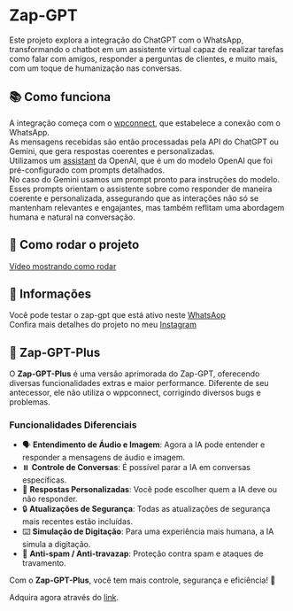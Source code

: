# Zap-GPT

Este projeto explora a integração do ChatGPT com o WhatsApp, transformando o chatbot em um assistente virtual capaz de realizar tarefas como falar com amigos, responder a perguntas de clientes, e muito mais, com um toque de humanização nas conversas.

## 📚 Como funciona

A integração começa com o [wpconnect](https://github.com/wppconnect-team/wppconnect), que estabelece a conexão com o WhatsApp. <br/>
As mensagens recebidas são então processadas pela API do ChatGPT ou Gemini, que gera respostas coerentes e personalizadas.<br/>
Utilizamos um [assistant](https://platform.openai.com/docs/assistants/overview) da OpenAI, que é um do modelo OpenAI que foi pré-configurado com prompts detalhados. </br>
No caso do Gemini usamos um prompt pronto para instruções do modelo. </br>
Esses prompts orientam o assistente sobre como responder de maneira coerente e personalizada, assegurando que as interações não só se mantenham relevantes e engajantes, mas também reflitam uma abordagem humana e natural na conversação.

## 🚀 Como rodar o projeto
[Vídeo mostrando como rodar](https://youtu.be/Sh94c6yn5aQ)

## 🧪 Informações

Você pode testar o zap-gpt que está ativo neste [WhatsAop](https://wa.me/5551981995600)  </br>
Confira mais detalhes do projeto no meu [Instagram](https://www.instagram.com/marcusdev_)

## 🎉 Zap-GPT-Plus

O **Zap-GPT-Plus** é uma versão aprimorada do Zap-GPT, oferecendo diversas funcionalidades extras e maior performance. Diferente de seu antecessor, ele não utiliza o wppconnect, corrigindo diversos bugs e problemas.

### Funcionalidades Diferenciais
- 🗣️ **Entendimento de Áudio e Imagem**: Agora a IA pode entender e responder a mensagens de áudio e imagem.
- ⏸️ **Controle de Conversas**: É possível parar a IA em conversas específicas.
- 🎯 **Respostas Personalizadas**: Você pode escolher quem a IA deve ou não responder.
- 🔒 **Atualizações de Segurança**: Todas as atualizações de segurança mais recentes estão incluídas.
- ⌨️ **Simulação de Digitação**: Para uma experiência mais humana, a IA simula a digitação.
- 🚫 **Anti-spam / Anti-travazap**: Proteção contra spam e ataques de travamento.

Com o **Zap-GPT-Plus**, você tem mais controle, segurança e eficiência! 🚀

Adquira agora através do [link](https://pay.kiwify.com.br/akcGXnQ).
